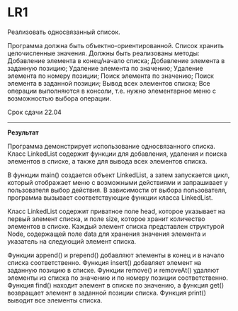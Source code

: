 # LR1

Реализовать односвязанный список.

Программа должна быть объектно-ориентированной.
Список хранить целочисленные значения.
Должны быть реализованы методы:
Добавление элемента в конец/начало списка;
Добавление элемента в заданную позицию;
Удаление элемента по значению;
Удаление элемента по номеру позиции;
Поиск элемента по значению;
Поиск элемента в заданной позиции;
Вывод всех элементов списка;
Все операции выполняются в консоли, т.е. нужно элементарное меню с возможностью выбора операции.
 

Срок сдачи 22.04

-----------------------------------------------------------------------------------------------------------------------------------------------------------
**Результат**

Программа демонстрирует использование односвязанного списка. Класс LinkedList содержит функции для добавления, удаления и поиска элементов в списке, а также для вывода всех элементов списка.

В функции main() создается объект LinkedList, а затем запускается цикл, который отображает меню с возможными действиями и запрашивает у пользователя выбор действия. В зависимости от выбора пользователя, программа вызывает соответствующие функции класса LinkedList.

Класс LinkedList содержит приватное поле head, которое указывает на первый элемент списка, и поле size, которое хранит количество элементов в списке. Каждый элемент списка представлен структурой Node, содержащей поле data для хранения значения элемента и указатель на следующий элемент списка.

Функции append() и prepend() добавляют элементы в конец и в начало списка соответственно. Функция insert() добавляет элемент на заданную позицию в списке. Функции remove() и removeAt() удаляют элементы из списка по значению и по номеру позиции соответственно. Функция find() находит элемент в списке по значению, а функция get() возвращает элемент в заданной позиции списка. Функция print() выводит все элементы списка.
